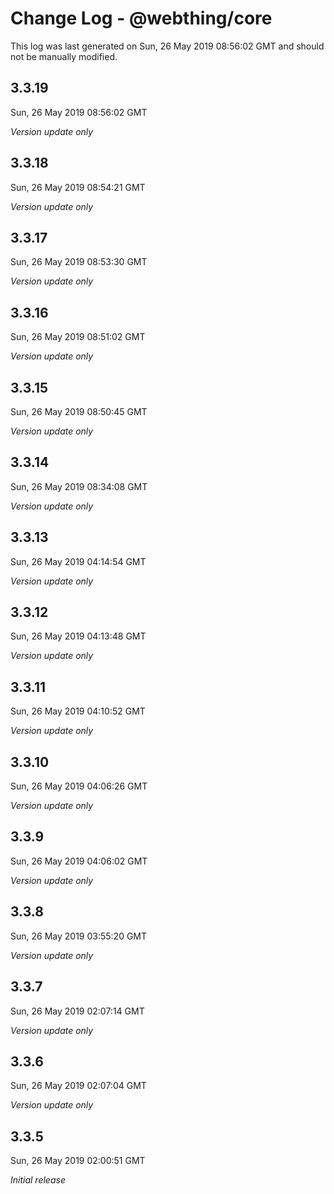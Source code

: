 # Change Log - @webthing/core

This log was last generated on Sun, 26 May 2019 08:56:02 GMT and should not be manually modified.

## 3.3.19
Sun, 26 May 2019 08:56:02 GMT

*Version update only*

## 3.3.18
Sun, 26 May 2019 08:54:21 GMT

*Version update only*

## 3.3.17
Sun, 26 May 2019 08:53:30 GMT

*Version update only*

## 3.3.16
Sun, 26 May 2019 08:51:02 GMT

*Version update only*

## 3.3.15
Sun, 26 May 2019 08:50:45 GMT

*Version update only*

## 3.3.14
Sun, 26 May 2019 08:34:08 GMT

*Version update only*

## 3.3.13
Sun, 26 May 2019 04:14:54 GMT

*Version update only*

## 3.3.12
Sun, 26 May 2019 04:13:48 GMT

*Version update only*

## 3.3.11
Sun, 26 May 2019 04:10:52 GMT

*Version update only*

## 3.3.10
Sun, 26 May 2019 04:06:26 GMT

*Version update only*

## 3.3.9
Sun, 26 May 2019 04:06:02 GMT

*Version update only*

## 3.3.8
Sun, 26 May 2019 03:55:20 GMT

*Version update only*

## 3.3.7
Sun, 26 May 2019 02:07:14 GMT

*Version update only*

## 3.3.6
Sun, 26 May 2019 02:07:04 GMT

*Version update only*

## 3.3.5
Sun, 26 May 2019 02:00:51 GMT

*Initial release*

